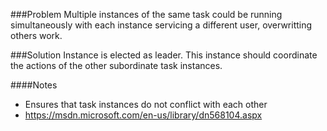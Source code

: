 ###Problem
Multiple instances of the same task could be running simultaneously with each instance servicing a different user, overwritting others work.

###Solution
Instance is elected as leader. This instance should coordinate the actions of the other subordinate task instances.

####Notes
  * Ensures that task instances do not conflict with each other
  * <https://msdn.microsoft.com/en-us/library/dn568104.aspx>
